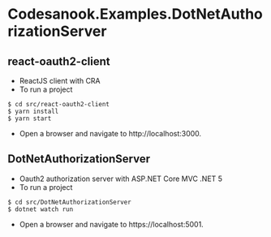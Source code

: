 # Codesanook.Examples.DotNetAuthorizationServer

## react-oauth2-client
- ReactJS client with CRA
- To run a project
```
$ cd src/react-oauth2-client
$ yarn install
$ yarn start
```
- Open a browser and navigate to  http://localhost:3000.

## DotNetAuthorizationServer
- Oauth2 authorization server with ASP.NET Core MVC .NET 5
- To run a project
```
$ cd src/DotNetAuthorizationServer
$ dotnet watch run
```
- Open a browser and navigate to  https://localhost:5001.

